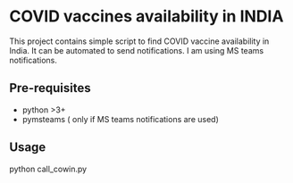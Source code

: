 # COVID vaccines availability in INDIA
This project contains simple script to find COVID vaccine availability in India. 
It can be automated to send notifications. I am using MS teams notifications.

## Pre-requisites

* python >3+
* pymsteams ( only if MS teams notifications are used)

## Usage

python call_cowin.py
